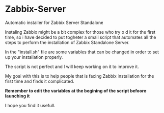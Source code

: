 # Zabbix-Server
 Automatic installer for Zabbix Server Standalone

Instaling Zabbix might be a bit complex for those who try o d it for the first time, so i have decided to put togheter a small script that automates all the steps to perform the installation of Zabbix Standalone Server.

In the "install.sh" file are some variables that can be changed in order to set up your installation properly.

The script is not perfect and I will keep working on it to improve it.

My goal with this is to help people that is facing Zabbix installation for the first time and finds it complicated.

**Remember to edit the variables at the begining of the script befoore launching it**

I hope you find it usefull.

